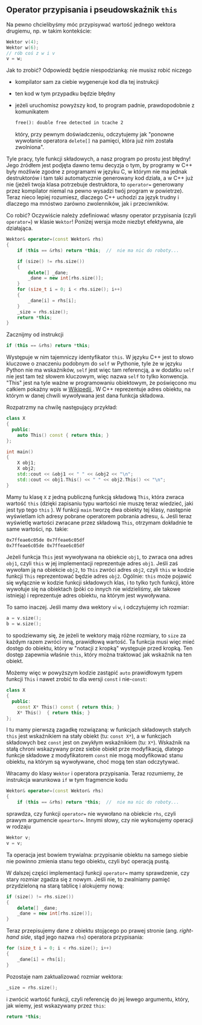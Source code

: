 ## Operator przypisania i pseudowskaźnik `this`

Na pewno chcielibyśmy móc przypisywać wartość jednego wektora drugiemu, np. w takim kontekście:

```c++
Wektor v(4);
Wektor w(6);
// rób coś z w i v
v = w;
```

Jak to zrobić? Odpowiedź będzie niespodzianką: nie musisz robić niczego

- kompilator sam za ciebie wygeneruje kod dla tej instrukcji

- ten kod w tym przypadku będzie błędny

- jeżeli uruchomisz powyższy kod, to program padnie, prawdopodobnie z komunikatem 

  ```txt
  free(): double free detected in tcache 2
  ```

  który, przy pewnym doświadczeniu, odczytujemy jak "ponowne wywołanie operatora `delete[]` na  pamięci, która już nim została zwolniona". 

Tyle pracy, tyle funkcji składowych, a nasz program po prostu jest błędny! Jego źródłem jest podjęta dawno temu decyzja o tym, by programy w C++ były możliwie zgodne z programami w języku C, w którym nie ma jednak destruktorów i tam taki automatycznie generowany kod działa, a w C++ już nie (jeżeli twoja klasa potrzebuje destruktora, to `operator=` generowany przez kompilator niemal na pewno wysadzi twój program w powietrze).  Teraz nieco lepiej rozumiesz, dlaczego C++ uchodzi za język trudny i dlaczego ma mnóstwo zarówno zwolenników, jak i przeciwników.

Co robić? Oczywiście należy zdefiniować własny operator przypisania (czyli `operator=`) w klasie `Wektor`! Poniżej wersja może niezbyt efektywna, ale działająca.   

```c++
Wektor& operator=(const Wektor& rhs)
{
    if (this == &rhs) return *this;  //  nie ma nic do roboty...

    if (size() != rhs.size())
    {
        delete[] _dane;
        _dane = new int[rhs.size()];
    }
    for (size_t i = 0; i < rhs.size(); i++)
    {
        _dane[i] = rhs[i];
    }
    _size = rhs.size();
    return *this;
}
```

Zacznijmy od instrukcji

```c++
if (this == &rhs) return *this;
```

Występuje w nim tajemniczy identyfikator `this`. W języku C++ jest to słowo kluczowe o znaczeniu podobnym do `self` w Pythonie, tyle że w języku Python nie ma wskaźników, `self` jest więc tam referencją, a w dodatku `self` nie jest tam też słowem kluczowym, więc nazwa `self` to tylko konwencja. "This" jest na tyle ważne w programowaniu obiektowym, że poświęcono mu całkiem pokaźny wpis w [Wikipedii ](https://en.wikipedia.org/wiki/This_(computer_programming)). W C++ reprezentuje adres obiektu, na którym w danej chwili wywoływana jest dana funkcja składowa. 

Rozpatrzmy na chwilę następujący przykład:

```c++
class X
{
  public:
    auto This() const { return this; }
};

int main()
{
    X obj1;
    X obj2;
    std::cout << &obj1 << " " << &obj2 << "\n";
    std::cout << obj1.This() << " " << obj2.This() << "\n";
}
```

Mamy tu klasę `X` z jedną publiczną funkcją składową `This`, która zwraca wartość `this` (dzięki zapisaniu typu wartości nie muszę teraz wiedzieć, jaki jest typ tego `this` ). W funkcji `main` tworzę dwa obiekty tej klasy, następnie wyświetlam ich adresy pobrane operatorem pobrania adresu, `&`.  Jeśli teraz wyświetlę wartości zwracane przez składową `This`, otrzymam dokładnie te same wartości, np. takie:

```txt
0x7ffeae6c05de 0x7ffeae6c05df
0x7ffeae6c05de 0x7ffeae6c05df
```

Jeżeli funkcja `This` jest wywoływana na obiekcie `obj1`, to zwraca ona adres `obj1`, czyli `this` w jej implementacji reprezentuje adres `obj1`. Jeśli zaś wywołam ją na obiekcie `obj2`, to `This` zwróci adres `obj2`, czyli `this` w kodzie funkcji `This` reprezentować będzie adres `obj2`. Ogólnie: `this` może pojawić się wyłącznie w kodzie funkcji składowych klas, i to tylko tych funkcji, które wywołuje się na obiektach (póki co innych nie widzieliśmy, ale takowe istnieją) i reprezentuje adres obiektu, na którym jest wywoływana. 

To samo inaczej. Jeśli mamy dwa wektory `v`i `w`, i odczytujemy ich rozmiar:

```c++
a = v.size();
b = w.size();
```

to spodziewamy się, że jeżeli te wektory mają różne rozmiary, to `size` za każdym razem zwróci inną, prawidłową wartość. Ta funkcja musi więc mieć dostęp do obiektu, który w "notacji z kropką" występuje przed kropką. Ten dostęp zapewnia właśnie `this`, który można traktować jak wskaźnik na ten obiekt.   

Możemy więc w powyższym kodzie zastąpić `auto` prawidłowym typem funkcji `This` i nawet zrobić to dla wersji `const` i nie-`const`:

```c++
class X
{
  public:
    const X* This() const { return this; }
    X* This()  { return this; }
};
```

I tu mamy pierwszą zagadkę rozwiązaną: w funkcjach składowych stałych `this` jest wskaźnikiem na stały obiekt  (tu: `const X*`), a w funkcjach składowych bez `const` jest on zwykłym wskaźnikiem (tu: `X*`). Wskaźnik na stałą chroni wskazywany przez siebie obiekt prze modyfikacją, dlatego funkcje składowe z modyfikatorem `const` nie mogą modyfikować stanu obiektu, na którym są wywoływane, choć mogą ten stan odczytywać. 

Wracamy do klasy `Wektor` i operatora przypisania. Teraz rozumiemy, że instrukcja warunkowa `if` w tym fragmencie kodu

```c++ 
Wektor& operator=(const Wektor& rhs)
{
    if (this == &rhs) return *this;  //  nie ma nic do roboty...
```

sprawdza, czy funkcji `operator=` nie wywołano na obiekcie `rhs`, czyli prawym argumencie `opeartor=`.  Innymi słowy, czy nie wykonujemy operacji w rodzaju

```c++
Wektor v;
v = v;
```

Ta operacja jest bowiem trywialna: przypisanie obiektu na samego siebie nie powinno zmienia stanu tego obiektu, czyli być operacją pustą. 

W dalszej części implementacji funkcji `operator=` mamy sprawdzenie, czy stary rozmiar zgadza się z nowym. Jeśli nie, to zwalniamy pamięć przydzieloną na starą tablicę i alokujemy nową:

```c++ 
if (size() != rhs.size())    
{        
    delete[] _dane;
    _dane = new int[rhs.size()];    
}
```

Teraz przepisujemy dane z obiektu stojącego po prawej stronie (ang. *right-hand side*, stąd jego nazwa `rhs`) operatora przypisania:

```c++
for (size_t i = 0; i < rhs.size(); i++)
{
    _dane[i] = rhs[i];
}

```

Pozostaje nam zaktualizować rozmiar wektora:

```c++
_size = rhs.size();
```

i zwrócić wartość funkcji, czyli referencję do jej lewego argumentu, który, jak wiemy, jest wskazywany przez `this`:

```c++ 
return *this;
```

